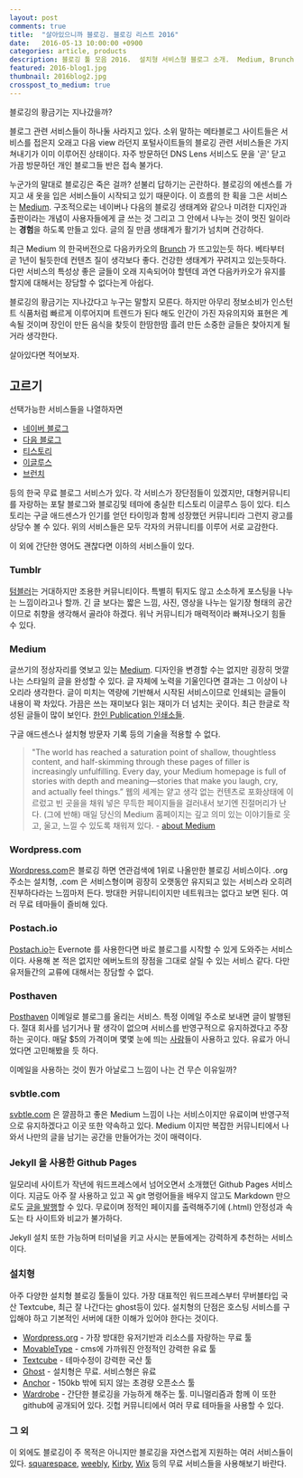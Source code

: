 ```yaml
---
layout: post
comments: true
title:  "살아있으니까 블로깅. 블로깅 리스트 2016"
date:   2016-05-13 10:00:00 +0900
categories: article, products
description: 블로깅 툴 모음 2016.  설치형 서비스형 블로그 소개.  Medium, Brunch
featured: 2016-blog1.jpg
thumbnail: 2016blog2.jpg
crosspost_to_medium: true
---
```

블로깅의 황금기는 지나갔을까? 

블로그 관련 서비스들이 하나둘 사라지고 있다. 소위 말하는 메타블로그 사이트들은 서비스를 접은지 오래고 다음 view 라던지 포털사이트들의 블로깅 관련 서비스들은 가지 쳐내기가 이미 이루어진 상태이다.  자주 방문하던 DNS Lens 서비스도 문을 '곧' 닫고 가끔 방문하던 개인 블로그들 반은 접속 불가다.

누군가의 말대로 블로깅은 죽은 걸까? 섣불리 답하기는 곤란하다.  블로깅의 에센스를 가지고 새 옷을 입은 서비스들이 시작되고 있기 때문이다.  이 흐름의 한 획을 그은 서비스는 [Medium](http://medium.com).  구조적으로는 네이버나 다음의 블로깅 생태계와 같으나 미려한 디자인과 출판이라는 개념이 사용자들에게 글 쓰는 것 그리고 그 안에서 나누는 것이 멋진 일이라는 **경험**을 하도록 만들고 있다.  글의 질 만큼 생태계가 활기가 넘치며 건강하다.    

최근 Medium 의 한국버전으로 다음카카오의 [Brunch](http://brunch.co.kr) 가 뜨고있는듯 하다. 베타부터 곧 1년이 될듯한데 컨텐츠 질이 생각보다 좋다.  건강한 생태계가 꾸려지고 있는듯하다.  다만 서비스의 특성상 좋은 글들이 오래 지속되어야 할텐데 과연 다음카카오가 유지를 할지에 대해서는 장담할 수 없다는게 아쉽다.  

블로깅의 황금기는 지나갔다고 누구는 말할지 모른다.  하지만 아무리 정보소비가 인스턴트 식품처럼 빠르게 이루어지며 트렌드가 된다 해도 인간이 가진 자유의지와 표현은 계속될 것이며 장인이 만든 음식을 찾듯이 한땀한땀 흘려 만든 소중한 글들은 찾아지게 될 거라 생각한다.

살아있다면 적어보자.

고르기
------
선택가능한 서비스들을 나열하자면

* [네이버 블로그](http://blog.naver.com)
* [다음 블로그](http://blog.daum.net)
* [티스토리](http://tistory.com)
* [이글루스](http://www.egloos.com)
* [브런치](http://brunch.co.kr)

등의 한국 무료 블로그 서비스가 있다.  각 서비스가 장단점들이 있겠지만, 대형커뮤니티를 자랑하는 포탈 블로그와 블로깅및 테마에 충실한 티스토리 이글루스 등이 있다.  티스토리는 구글 애드센스가 인기를 얻던 타이밍과 함께 성장했던 커뮤니티라 그런지 광고를 상당수 볼 수 있다.  위의 서비스들은 모두 각자의 커뮤니티를 이루어 서로 교감한다.

이 외에 간단한 영어도 괜찮다면 이하의 서비스들이 있다.

### Tumblr
[텀블러](http://tumblr.com)는 거대하지만 조용한 커뮤니티이다.  특별히 튀지도 않고 소소하게 포스팅을 나누는 느낌이라고나 할까. 긴 글 보다는 짧은 느낌, 사진, 영상을 나누는 일기장 형태의 공간이므로 취향을 생각해서 골라야 하겠다.  워낙 커뮤니티가 매력적이라 빠져나오기 힘들 수 있다.

### Medium
글쓰기의 정상자리를 엿보고 있는 [Medium](http://medium.com).  디자인을 변경할 수는 없지만 굉장히 멋깔나는 스타일의 글을 완성할 수 있다.  글 자체에 노력을 기울인다면 결과는 그 이상이 나오리라 생각한다.  글이 미치는 역량에 기반해서 시작된 서비스이므로 인쇄되는 글들이 내용이 꽉 차있다. 가끔은 쓰는 재미보다 읽는 재미가 더 넘치는 곳이다. 최근 한글로 작성된 글들이 많이 보인다. [한인 Publication 인쇄소들](https://medium.com/search/publications?q=한국).

구글 애드센스나 설치형 방문자 기록 등의 기술을 적용할 수 없다.
  
>"The world has reached a saturation point of shallow, thoughtless content, and half-skimming through these pages of filler is increasingly unfulfilling. Every day, your Medium homepage is full of stories with depth and meaning—stories that make you laugh, cry, and actually feel things.”
>웹의 세계는 얕고 생각 없는 컨텐츠로 포화상태에 이르렀고 빈 곳을을 채워 넣은 무득한 페이지들을 걸러내서 보기엔 진절머리가 난다.  (그에 반해) 매일 당신의 Medium 홈페이지는 깊고 의미 있는 이야기들로 웃고, 울고, 느낄 수 있도록 채워져 있다. - [about Medium](https://medium.com/about/about-medium-9eac453da935#.wf8tkgldc)


### Wordpress.com
[Wordpress.com](http://Wordpress.com)은 블로깅 하면 연관검색에 1위로 나올만한 블로깅 서비스이다. .org 주소는 설치형, .com 은 서비스형이며 굉장히 오랫동안 유지되고 있는 서비스라 오히려 진부하다라는 느낌마저 든다.  방대한 커뮤니티이지만 네트워크는 없다고 보면 된다.  여러 무료 테마들이 즐비해 있다.

### Postach.io
[Postach.io](http://Postach.io)는 Evernote 를 사용한다면 바로 블로그를 시작할 수 있게 도와주는 서비스이다.  사용해 본 적은 없지만 에버노트의 장점을 그대로 살릴 수 있는 서비스 같다.  다만 유저들간의 교류에 대해서는 장담할 수 없다.

### Posthaven
[Posthaven](https://posthaven.com) 이메일로 블로그를 올리는 서비스. 특정 이메일 주소로 보내면 글이 발행된다. 절대 회사를 넘기거나 팔 생각이 없으며 서비스를 반영구적으로 유지하겠다고 주장하는 곳이다.  매달 $5의 가격이며 몇몇 눈에 띄는 [사람](http://blog.samaltman.com)들이 사용하고 있다. 유료가 아니었다면 고민해봤을 듯 하다.

이메일을 사용하는 것이 뭔가 아날로그 느낌이 나는 건 무슨 이유일까?

### svbtle.com
[svbtle.com](https://svbtle.com) 은 깔끔하고 좋은 Medium 느낌이 나는 서비스이지만 유료이며 반영구적으로 유지하겠다고 이곳 또한 약속하고 있다.  Medium 이지만 복잡한 커뮤니티에서 나와서 나만의 글을 남기는 공간을 만들어가는 것이 매력이다.

### Jekyll 을 사용한 Github Pages
일모리네 사이트가 작년에 워드프레스에서 넘어오면서 소개했던 Github Pages 서비스이다.  지금도 아주 잘 사용하고 있고 꼭 git 명령어들을 배우지 않고도 Markdown 만으로도 [글을 발행](http://ilmol.com/2015/01/Jekyll,Git-을-몰라도-무료-Github-Pages-즐기기.html)할 수 있다.  무료이며 정적인 페이지를 출력해주기에 (.html) 안정성과 속도는 타 사이트와 비교가 불가하다.

Jekyll 설치 또한 가능하며 터미널을 키고 사시는 분들에게는 강력하게 추천하는 서비스이다.


### 설치형
아주 다양한 설치형 블로깅 툴들이 있다.  가장 대표적인 워드프레스부터 무버블타입 국산 Textcube, 최근 잘 나간다는 ghost등이 있다. 설치형의 단점은 호스팅 서비스를 구입해야 하고 기본적인 서버에 대한 이해가 있어야 한다는 것이다.

* [Wordpress.org](http://Wordpress.org) - 가장 방대한 유저기반과 리소스를 자랑하는 무료 툴
* [MovableType](https://movabletype.org/) - cms에 가까워진 안정적인 강력한 유료 툴
* [Textcube](http://textcube.org) - 테마수정이 강력한 국산 툴
* [Ghost](https://ghost.org) - 설치형은 무료.  서비스형은 유료
* [Anchor](https://anchorcms.com/) - 150kb 밖에 되지 않는 초경량 오픈소스 툴
* [Wardrobe](http://wardrobecms.com/) - 간단한 블로깅을 가능하게 해주는 툴. 미니멀리즘과 함께 이 또한 github에 공개되어 있다.  깃헙 커뮤니티에서 여러 무료 테마들을 사용할 수 있다.


### 그 외
이 외에도 블로깅이 주 목적은 아니지만 블로깅을 자연스럽게 지원하는 여러 서비스들이 있다.  [squarespace](http://squarespace.com), [weebly](http://weebly.com), [Kirby](https://getkirby.com), [Wix](http://www.wix.com) 등의 무료 서비스들을 사용해보기 바란다.


